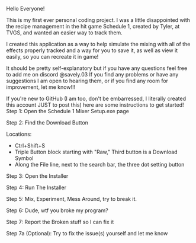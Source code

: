 Hello Everyone!

This is my first ever personal coding project. I was a little disappointed with the recipe management in the hit game Schedule 1, created by Tyler, at TVGS, and wanted an easier way to track them.

I created this application as a way to help simulate the mixing with all of the effects properly tracked and a way for you to save it, as well as view it easily, so you can recreate it in game!

It should be pretty self-explanatory but if you have any questions feel free to add me on discord @savely.03
If you find any problems or have any suggestions I am open to hearing them, or if you find any room for improvement, let me know!!!

If you're new to GitHub (I am too, don't be embarressed, I literally created this account JUST to post this) here are some instructions to get started!
Step 1: Open the Schedule 1 Mixer Setup.exe page

Step 2: Find the Download Button

  Locations: 
-   Ctrl+Shift+S 
-   Triple Button block starting with "Raw," Third button is a Download Symbol
-   Along the File line, next to the search bar, the three dot setting button

Step 3: Open the Installer

Step 4: Run The Installer

Step 5: Mix, Experiment, Mess Around, try to break it.

Step 6: Dude, wtf you broke my program?

Step 7: Report the Broken stuff so I can fix it

Step 7a (Optional): Try to fix the issue(s) yourself and let me know
